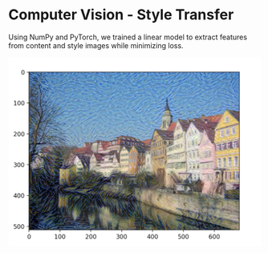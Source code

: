 # Computer Vision - Style Transfer

Using NumPy and PyTorch, we trained a linear model to extract features from content and style images while minimizing loss.

![Alt text](Images/style_transfer_output.png)
